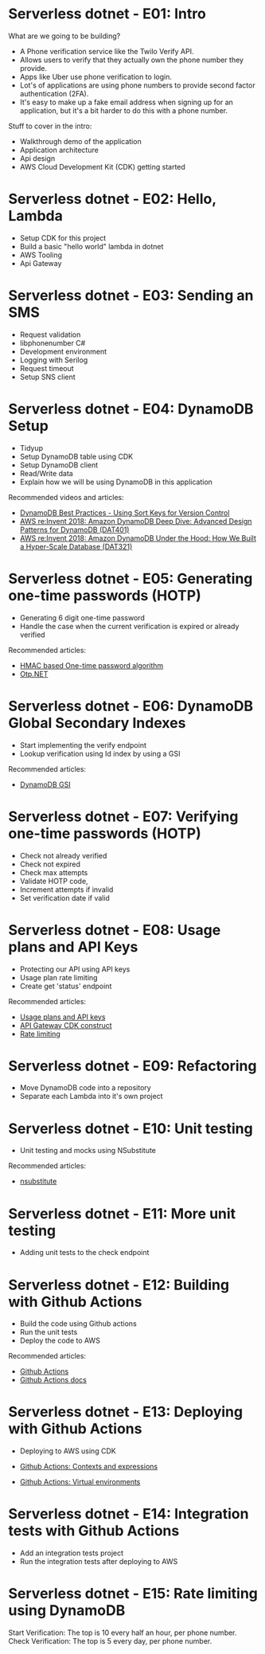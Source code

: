 # Serverless dotnet - E01: Intro

What are we going to be building?

* A Phone verification service like the Twilo Verify API.
* Allows users to verify that they actually own the phone number they provide.
* Apps like Uber use phone verification to login.
* Lot's of applications are using phone numbers to provide second factor authentication (2FA). 
* It's easy to make up a fake email address when signing up for an application, but it's a bit harder to do this with a phone number.

Stuff to cover in the intro:

* Walkthrough demo of the application
* Application architecture
* Api design
* AWS Cloud Development Kit (CDK) getting started

# Serverless dotnet - E02: Hello, Lambda

* Setup CDK for this project
* Build a basic "hello world" lambda in dotnet
* AWS Tooling
* Api Gateway

# Serverless dotnet - E03: Sending an SMS

* Request validation
* libphonenumber C#
* Development environment
* Logging with Serilog
* Request timeout
* Setup SNS client

# Serverless dotnet - E04: DynamoDB Setup

* Tidyup
* Setup DynamoDB table using CDK
* Setup DynamoDB client
* Read/Write data
* Explain how we will be using DynamoDB in this application

Recommended videos and articles:

* [DynamoDB Best Practices - Using Sort Keys for Version Control](https://docs.aws.amazon.com/amazondynamodb/latest/developerguide/best-practices.html)
* [AWS re:Invent 2018: Amazon DynamoDB Deep Dive: Advanced Design Patterns for DynamoDB (DAT401)](https://www.youtube.com/watch?v=HaEPXoXVf2k)
* [AWS re:Invent 2018: Amazon DynamoDB Under the Hood: How We Built a Hyper-Scale Database (DAT321)](https://www.youtube.com/watch?v=yvBR71D0nAQ&t=2774s)

# Serverless dotnet - E05: Generating one-time passwords (HOTP)

* Generating 6 digit one-time password
* Handle the case when the current verification is expired or already verified

Recommended articles:

* [HMAC based One-time password algorithm](https://en.wikipedia.org/wiki/HMAC-based_One-time_Password_algorithm)
* [Otp.NET](https://github.com/kspearrin/Otp.NET)

# Serverless dotnet - E06: DynamoDB Global Secondary Indexes

* Start implementing the verify endpoint
* Lookup verification using Id index by using a GSI

Recommended articles:

* [DynamoDB GSI](https://docs.aws.amazon.com/amazondynamodb/latest/developerguide/GSI.html)

# Serverless dotnet - E07: Verifying one-time passwords (HOTP)

* Check not already verified
* Check not expired
* Check max attempts
* Validate HOTP code, 
* Increment attempts if invalid 
* Set verification date if valid

# Serverless dotnet - E08: Usage plans and API Keys

* Protecting our API using API keys
* Usage plan rate limiting
* Create get 'status' endpoint

Recommended articles:

* [Usage plans and API keys](https://docs.aws.amazon.com/apigateway/latest/developerguide/api-gateway-api-usage-plans.html)
* [API Gateway CDK construct](https://docs.aws.amazon.com/cdk/api/latest/docs/aws-apigateway-readme.html#integration-targets)
* [Rate limiting](https://docs.aws.amazon.com/apigateway/latest/developerguide/api-gateway-request-throttling.html)

# Serverless dotnet - E09: Refactoring

* Move DynamoDB code into a repository
* Separate each Lambda into it's own project

# Serverless dotnet - E10: Unit testing

* Unit testing and mocks using NSubstitute

Recommended articles:

* [nsubstitute](https://nsubstitute.github.io)

# Serverless dotnet - E11: More unit testing

* Adding unit tests to the check endpoint

# Serverless dotnet - E12: Building with Github Actions

* Build the code using Github actions
* Run the unit tests
* Deploy the code to AWS

Recommended articles:

* [Github Actions](https://github.com/features/actions)
* [Github Actions docs](https://help.github.com/en/articles/workflow-syntax-for-github-actions)

# Serverless dotnet - E13: Deploying with Github Actions

* Deploying to AWS using CDK

* [Github Actions: Contexts and expressions](https://help.github.com/en/articles/contexts-and-expression-syntax-for-github-actions)
* [Github Actions: Virtual environments](https://help.github.com/en/articles/virtual-environments-for-github-actions)

# Serverless dotnet - E14: Integration tests with Github Actions

* Add an integration tests project
* Run the integration tests after deploying to AWS

# Serverless dotnet - E15: Rate limiting using DynamoDB

Start Verification: The top is 10 every half an hour, per phone number.
Check Verification: The top is 5 every day, per phone number.